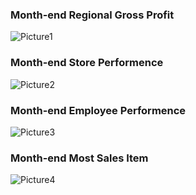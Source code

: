 ### Month-end Regional Gross Profit
![Picture1](https://user-images.githubusercontent.com/108771890/235387382-ddbffd3e-0081-4a89-b3fc-b22fdc5363d4.png)

### Month-end Store Performence
![Picture2](https://user-images.githubusercontent.com/108771890/235387391-35cf11e5-21e5-4257-8b45-9b0452a94d7a.png)

### Month-end Employee Performence
![Picture3](https://user-images.githubusercontent.com/108771890/235387392-35da00dd-e885-46af-b747-b0b79a0d7e39.png)

### Month-end Most Sales Item
![Picture4](https://user-images.githubusercontent.com/108771890/235387393-07bcb33d-40f9-409a-843b-ef5dbb1dee79.png)
